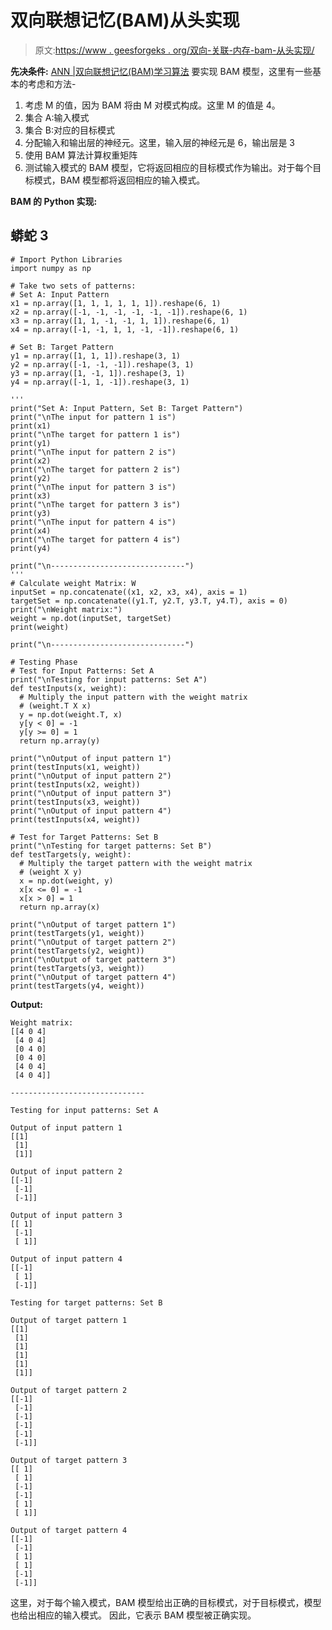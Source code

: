# 双向联想记忆(BAM)从头实现

> 原文:[https://www . geesforgeks . org/双向-关联-内存-bam-从头实现/](https://www.geeksforgeeks.org/bidirectional-associative-memory-bam-implementation-from-scratch/)

**先决条件:** [ANN |双向联想记忆(BAM)学习算法](https://www.geeksforgeeks.org/ann-bidirectional-associative-memory-bam-learning-algorithm/)
要实现 BAM 模型，这里有一些基本的考虑和方法-

1.  考虑 M 的值，因为 BAM 将由 M 对模式构成。这里 M 的值是 4。
2.  集合 A:输入模式
3.  集合 B:对应的目标模式
4.  分配输入和输出层的神经元。这里，输入层的神经元是 6，输出层是 3
5.  使用 BAM 算法计算权重矩阵
6.  测试输入模式的 BAM 模型，它将返回相应的目标模式作为输出。对于每个目标模式，BAM 模型都将返回相应的输入模式。

**BAM 的 Python 实现:**

## 蟒蛇 3

```
# Import Python Libraries
import numpy as np

# Take two sets of patterns:
# Set A: Input Pattern
x1 = np.array([1, 1, 1, 1, 1, 1]).reshape(6, 1)
x2 = np.array([-1, -1, -1, -1, -1, -1]).reshape(6, 1)
x3 = np.array([1, 1, -1, -1, 1, 1]).reshape(6, 1)
x4 = np.array([-1, -1, 1, 1, -1, -1]).reshape(6, 1)

# Set B: Target Pattern
y1 = np.array([1, 1, 1]).reshape(3, 1)
y2 = np.array([-1, -1, -1]).reshape(3, 1)
y3 = np.array([1, -1, 1]).reshape(3, 1)
y4 = np.array([-1, 1, -1]).reshape(3, 1)

'''
print("Set A: Input Pattern, Set B: Target Pattern")
print("\nThe input for pattern 1 is")
print(x1)
print("\nThe target for pattern 1 is")
print(y1)
print("\nThe input for pattern 2 is")
print(x2)
print("\nThe target for pattern 2 is")
print(y2)
print("\nThe input for pattern 3 is")
print(x3)
print("\nThe target for pattern 3 is")
print(y3)
print("\nThe input for pattern 4 is")
print(x4)
print("\nThe target for pattern 4 is")
print(y4)

print("\n------------------------------")
'''
# Calculate weight Matrix: W
inputSet = np.concatenate((x1, x2, x3, x4), axis = 1)
targetSet = np.concatenate((y1.T, y2.T, y3.T, y4.T), axis = 0)
print("\nWeight matrix:")
weight = np.dot(inputSet, targetSet)
print(weight)

print("\n------------------------------")

# Testing Phase
# Test for Input Patterns: Set A
print("\nTesting for input patterns: Set A")
def testInputs(x, weight):
  # Multiply the input pattern with the weight matrix
  # (weight.T X x)
  y = np.dot(weight.T, x)
  y[y < 0] = -1
  y[y >= 0] = 1
  return np.array(y)

print("\nOutput of input pattern 1")
print(testInputs(x1, weight))
print("\nOutput of input pattern 2")
print(testInputs(x2, weight))
print("\nOutput of input pattern 3")
print(testInputs(x3, weight))
print("\nOutput of input pattern 4")
print(testInputs(x4, weight))

# Test for Target Patterns: Set B
print("\nTesting for target patterns: Set B")
def testTargets(y, weight):
  # Multiply the target pattern with the weight matrix
  # (weight X y)
  x = np.dot(weight, y)
  x[x <= 0] = -1
  x[x > 0] = 1
  return np.array(x)

print("\nOutput of target pattern 1")
print(testTargets(y1, weight))
print("\nOutput of target pattern 2")
print(testTargets(y2, weight))
print("\nOutput of target pattern 3")
print(testTargets(y3, weight))
print("\nOutput of target pattern 4")
print(testTargets(y4, weight))
```

**Output:** 

```
Weight matrix:
[[4 0 4]
 [4 0 4]
 [0 4 0]
 [0 4 0]
 [4 0 4]
 [4 0 4]]

------------------------------

Testing for input patterns: Set A

Output of input pattern 1
[[1]
 [1]
 [1]]

Output of input pattern 2
[[-1]
 [-1]
 [-1]]

Output of input pattern 3
[[ 1]
 [-1]
 [ 1]]

Output of input pattern 4
[[-1]
 [ 1]
 [-1]]

Testing for target patterns: Set B

Output of target pattern 1
[[1]
 [1]
 [1]
 [1]
 [1]
 [1]]

Output of target pattern 2
[[-1]
 [-1]
 [-1]
 [-1]
 [-1]
 [-1]]

Output of target pattern 3
[[ 1]
 [ 1]
 [-1]
 [-1]
 [ 1]
 [ 1]]

Output of target pattern 4
[[-1]
 [-1]
 [ 1]
 [ 1]
 [-1]
 [-1]]
```

这里，对于每个输入模式，BAM 模型给出正确的目标模式，对于目标模式，模型也给出相应的输入模式。
因此，它表示 BAM 模型被正确实现。